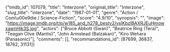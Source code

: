 {"tmdb_id": 107079, "title": "Interzone", "original_title": "Interzone", "slug_title": "interzone", "date": "1987-01-01", "genre": "Action / Com\u00e9die / Science-Fiction", "score": "4.9/10", "synopsis": "", "image": "https://image.tmdb.org/t/p/w185_and_h278_bestv2/ysIKbzlBAXRJEuHmowxawnHik3S.jpg", "actors": ["Bruce Abbott (Swan)", "Beatrice Ring (Tera)", "Teagan Clive (Mantis)", "John Armstead (Balzakan)", "Kiro Wehara (Panasonic)"], "comments": [], "recommandations_id": [87699, 36837, 18762, 31131]}